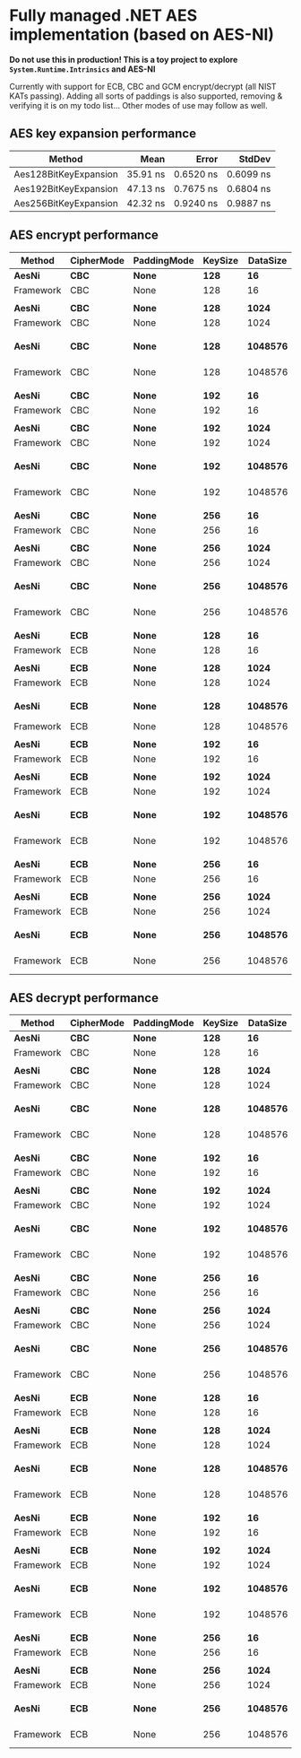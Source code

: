 # Fully managed .NET AES implementation (based on AES-NI)

**Do not use this in production! This is a toy project to explore `System.Runtime.Intrinsics` and AES-NI**

Currently with support for ECB, CBC and GCM encrypt/decrypt (all NIST KATs passing). 
Adding all sorts of paddings is also supported, removing & verifying it is on my todo list...
Other modes of use may follow as well.

## AES key expansion performance

|                Method |     Mean |     Error |    StdDev |
|---------------------- |---------:|----------:|----------:|
| Aes128BitKeyExpansion | 35.91 ns | 0.6520 ns | 0.6099 ns |
| Aes192BitKeyExpansion | 47.13 ns | 0.7675 ns | 0.6804 ns |
| Aes256BitKeyExpansion | 42.32 ns | 0.9240 ns | 0.9887 ns |

## AES encrypt performance

|    Method | CipherMode | PaddingMode | KeySize | DataSize |            Mean |          Error | Ratio |
|---------- |----------- |------------ |-------- |--------- |----------------:|---------------:|------:|
|     **AesNi** |        **CBC** |        **None** |     **128** |       **16** |        **53.12 ns** |      **0.1889 ns** |  **0.69** |
| Framework |        CBC |        None |     128 |       16 |        76.60 ns |      0.4616 ns |  1.00 |
|           |            |             |         |          |                 |                |       |
|     **AesNi** |        **CBC** |        **None** |     **128** |     **1024** |       **874.72 ns** |      **1.2827 ns** |  **1.14** |
| Framework |        CBC |        None |     128 |     1024 |       769.68 ns |      1.1661 ns |  1.00 |
|           |            |             |         |          |                 |                |       |
|     **AesNi** |        **CBC** |        **None** |     **128** |  **1048576** |   **856,481.12 ns** |  **3,484.9597 ns** |  **1.19** |
| Framework |        CBC |        None |     128 |  1048576 |   717,848.19 ns | 13,624.5112 ns |  1.00 |
|           |            |             |         |          |                 |                |       |
|     **AesNi** |        **CBC** |        **None** |     **192** |       **16** |        **56.57 ns** |      **0.1945 ns** |  **0.71** |
| Framework |        CBC |        None |     192 |       16 |        80.23 ns |      0.4021 ns |  1.00 |
|           |            |             |         |          |                 |                |       |
|     **AesNi** |        **CBC** |        **None** |     **192** |     **1024** |     **1,027.52 ns** |      **2.2520 ns** |  **1.15** |
| Framework |        CBC |        None |     192 |     1024 |       892.94 ns |      2.3952 ns |  1.00 |
|           |            |             |         |          |                 |                |       |
|     **AesNi** |        **CBC** |        **None** |     **192** |  **1048576** |   **967,634.92 ns** |  **2,962.3339 ns** |  **1.14** |
| Framework |        CBC |        None |     192 |  1048576 |   847,375.78 ns |    707.3181 ns |  1.00 |
|           |            |             |         |          |                 |                |       |
|     **AesNi** |        **CBC** |        **None** |     **256** |       **16** |        **60.10 ns** |      **0.1200 ns** |  **0.65** |
| Framework |        CBC |        None |     256 |       16 |        91.95 ns |      0.4771 ns |  1.00 |
|           |            |             |         |          |                 |                |       |
|     **AesNi** |        **CBC** |        **None** |     **256** |     **1024** |     **1,054.53 ns** |      **2.8493 ns** |  **0.97** |
| Framework |        CBC |        None |     256 |     1024 |     1,084.55 ns |      1.1230 ns |  1.00 |
|           |            |             |         |          |                 |                |       |
|     **AesNi** |        **CBC** |        **None** |     **256** |  **1048576** | **1,039,090.65 ns** | **13,291.9184 ns** |  **1.00** |
| Framework |        CBC |        None |     256 |  1048576 | 1,039,724.18 ns |  2,317.5920 ns |  1.00 |
|           |            |             |         |          |                 |                |       |
|     **AesNi** |        **ECB** |        **None** |     **128** |       **16** |        **46.73 ns** |      **0.2436 ns** |  **0.57** |
| Framework |        ECB |        None |     128 |       16 |        81.31 ns |      1.0505 ns |  1.00 |
|           |            |             |         |          |                 |                |       |
|     **AesNi** |        **ECB** |        **None** |     **128** |     **1024** |       **127.32 ns** |      **2.0895 ns** |  **0.77** |
| Framework |        ECB |        None |     128 |     1024 |       164.75 ns |      0.2017 ns |  1.00 |
|           |            |             |         |          |                 |                |       |
|     **AesNi** |        **ECB** |        **None** |     **128** |  **1048576** |   **140,822.30 ns** |    **174.8443 ns** |  **1.48** |
| Framework |        ECB |        None |     128 |  1048576 |    95,159.98 ns |    264.9020 ns |  1.00 |
|           |            |             |         |          |                 |                |       |
|     **AesNi** |        **ECB** |        **None** |     **192** |       **16** |        **52.33 ns** |      **0.0688 ns** |  **0.69** |
| Framework |        ECB |        None |     192 |       16 |        75.50 ns |      0.1966 ns |  1.00 |
|           |            |             |         |          |                 |                |       |
|     **AesNi** |        **ECB** |        **None** |     **192** |     **1024** |       **150.59 ns** |      **0.3047 ns** |  **0.79** |
| Framework |        ECB |        None |     192 |     1024 |       190.23 ns |      0.9903 ns |  1.00 |
|           |            |             |         |          |                 |                |       |
|     **AesNi** |        **ECB** |        **None** |     **192** |  **1048576** |   **115,244.18 ns** |    **308.2288 ns** |  **1.03** |
| Framework |        ECB |        None |     192 |  1048576 |   111,538.64 ns |     96.6564 ns |  1.00 |
|           |            |             |         |          |                 |                |       |
|     **AesNi** |        **ECB** |        **None** |     **256** |       **16** |        **52.15 ns** |      **0.1719 ns** |  **0.66** |
| Framework |        ECB |        None |     256 |       16 |        79.17 ns |      0.1428 ns |  1.00 |
|           |            |             |         |          |                 |                |       |
|     **AesNi** |        **ECB** |        **None** |     **256** |     **1024** |       **157.85 ns** |      **3.1763 ns** |  **0.73** |
| Framework |        ECB |        None |     256 |     1024 |       217.51 ns |      0.5000 ns |  1.00 |
|           |            |             |         |          |                 |                |       |
|     **AesNi** |        **ECB** |        **None** |     **256** |  **1048576** |   **122,834.53 ns** |    **424.0743 ns** |  **0.89** |
| Framework |        ECB |        None |     256 |  1048576 |   138,721.29 ns |    286.2300 ns |  1.00 |

## AES decrypt performance

|    Method | CipherMode | PaddingMode | KeySize | DataSize |          Mean |         Error |        StdDev | Ratio |
|---------- |----------- |------------ |-------- |--------- |--------------:|--------------:|--------------:|------:|
|     **AesNi** |        **CBC** |        **None** |     **128** |       **16** |      **40.56 ns** |     **0.3099 ns** |     **0.2588 ns** |  **0.48** |
| Framework |        CBC |        None |     128 |       16 |      85.17 ns |     0.7217 ns |     0.6751 ns |  1.00 |
|           |            |             |         |          |               |               |               |       |
|     **AesNi** |        **CBC** |        **None** |     **128** |     **1024** |     **150.37 ns** |     **6.1546 ns** |    **18.1471 ns** |  **0.82** |
| Framework |        CBC |        None |     128 |     1024 |     189.60 ns |     1.9181 ns |     1.7942 ns |  1.00 |
|           |            |             |         |          |               |               |               |       |
|     **AesNi** |        **CBC** |        **None** |     **128** |  **1048576** | **105,309.20 ns** |   **536.4942 ns** |   **475.5881 ns** |  **0.97** |
| Framework |        CBC |        None |     128 |  1048576 | 108,803.69 ns |   670.8807 ns |   627.5422 ns |  1.00 |
|           |            |             |         |          |               |               |               |       |
|     **AesNi** |        **CBC** |        **None** |     **192** |       **16** |      **45.69 ns** |     **0.9025 ns** |     **0.7536 ns** |  **0.54** |
| Framework |        CBC |        None |     192 |       16 |      84.60 ns |     0.4631 ns |     0.4332 ns |  1.00 |
|           |            |             |         |          |               |               |               |       |
|     **AesNi** |        **CBC** |        **None** |     **192** |     **1024** |     **155.21 ns** |     **1.7375 ns** |     **1.6253 ns** |  **0.77** |
| Framework |        CBC |        None |     192 |     1024 |     202.52 ns |     0.8997 ns |     0.8416 ns |  1.00 |
|           |            |             |         |          |               |               |               |       |
|     **AesNi** |        **CBC** |        **None** |     **192** |  **1048576** | **124,210.60 ns** |   **459.2670 ns** |   **429.5986 ns** |  **0.99** |
| Framework |        CBC |        None |     192 |  1048576 | 125,101.53 ns |   198.4721 ns |   165.7332 ns |  1.00 |
|           |            |             |         |          |               |               |               |       |
|     **AesNi** |        **CBC** |        **None** |     **256** |       **16** |      **45.23 ns** |     **0.2512 ns** |     **0.2227 ns** |  **0.51** |
| Framework |        CBC |        None |     256 |       16 |      89.06 ns |     0.7113 ns |     0.6654 ns |  1.00 |
|           |            |             |         |          |               |               |               |       |
|     **AesNi** |        **CBC** |        **None** |     **256** |     **1024** |     **155.90 ns** |     **1.9114 ns** |     **1.7879 ns** |  **0.70** |
| Framework |        CBC |        None |     256 |     1024 |     224.04 ns |     2.2041 ns |     2.0617 ns |  1.00 |
|           |            |             |         |          |               |               |               |       |
|     **AesNi** |        **CBC** |        **None** |     **256** |  **1048576** | **127,773.17 ns** | **3,084.0620 ns** | **5,639.3817 ns** |  **0.90** |
| Framework |        CBC |        None |     256 |  1048576 | 144,033.44 ns |   359.6341 ns |   336.4020 ns |  1.00 |
|           |            |             |         |          |               |               |               |       |
|     **AesNi** |        **ECB** |        **None** |     **128** |       **16** |      **31.46 ns** |     **0.1889 ns** |     **0.1674 ns** |  **0.41** |
| Framework |        ECB |        None |     128 |       16 |      76.86 ns |     0.3054 ns |     0.2708 ns |  1.00 |
|           |            |             |         |          |               |               |               |       |
|     **AesNi** |        **ECB** |        **None** |     **128** |     **1024** |     **111.58 ns** |     **1.0203 ns** |     **0.9544 ns** |  **0.33** |
| Framework |        ECB |        None |     128 |     1024 |     339.31 ns |     3.0097 ns |     2.8153 ns |  1.00 |
|           |            |             |         |          |               |               |               |       |
|     **AesNi** |        **ECB** |        **None** |     **128** |  **1048576** | **139,299.30 ns** |   **476.1600 ns** |   **422.1034 ns** |  **0.56** |
| Framework |        ECB |        None |     128 |  1048576 | 250,596.04 ns | 2,637.1993 ns | 2,466.8379 ns |  1.00 |
|           |            |             |         |          |               |               |               |       |
|     **AesNi** |        **ECB** |        **None** |     **192** |       **16** |      **36.16 ns** |     **0.1581 ns** |     **0.1320 ns** |  **0.48** |
| Framework |        ECB |        None |     192 |       16 |      75.77 ns |     0.5718 ns |     0.5069 ns |  1.00 |
|           |            |             |         |          |               |               |               |       |
|     **AesNi** |        **ECB** |        **None** |     **192** |     **1024** |     **134.45 ns** |     **0.7831 ns** |     **0.7325 ns** |  **0.40** |
| Framework |        ECB |        None |     192 |     1024 |     333.48 ns |     5.6652 ns |     5.2993 ns |  1.00 |
|           |            |             |         |          |               |               |               |       |
|     **AesNi** |        **ECB** |        **None** |     **192** |  **1048576** | **162,322.50 ns** |   **954.9279 ns** |   **893.2401 ns** |  **0.63** |
| Framework |        ECB |        None |     192 |  1048576 | 259,364.61 ns | 1,087.2464 ns | 1,017.0110 ns |  1.00 |
|           |            |             |         |          |               |               |               |       |
|     **AesNi** |        **ECB** |        **None** |     **256** |       **16** |      **36.13 ns** |     **0.0700 ns** |     **0.0655 ns** |  **0.47** |
| Framework |        ECB |        None |     256 |       16 |      76.63 ns |     0.7104 ns |     0.6297 ns |  1.00 |
|           |            |             |         |          |               |               |               |       |
|     **AesNi** |        **ECB** |        **None** |     **256** |     **1024** |     **133.11 ns** |     **0.4417 ns** |     **0.3916 ns** |  **0.35** |
| Framework |        ECB |        None |     256 |     1024 |     375.75 ns |     0.9654 ns |     0.8062 ns |  1.00 |
|           |            |             |         |          |               |               |               |       |
|     **AesNi** |        **ECB** |        **None** |     **256** |  **1048576** | **161,534.95 ns** |   **905.5891 ns** |   **802.7811 ns** |  **0.55** |
| Framework |        ECB |        None |     256 |  1048576 | 294,344.69 ns | 1,807.6672 ns | 1,602.4499 ns | 293,761